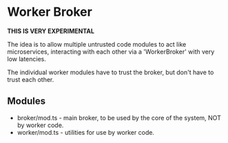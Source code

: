 # Worker Broker

**THIS IS VERY EXPERIMENTAL**

The idea is to allow multiple untrusted code modules to act like microservices,
interacting with each other via a 'WorkerBroker' with very low latencies.

The individual worker modules have to trust the broker, but don't have to
trust each other.

## Modules

- broker/mod.ts - main broker, to be used by the core of the system, NOT by worker code.
- worker/mod.ts - utilities for use by worker code.
